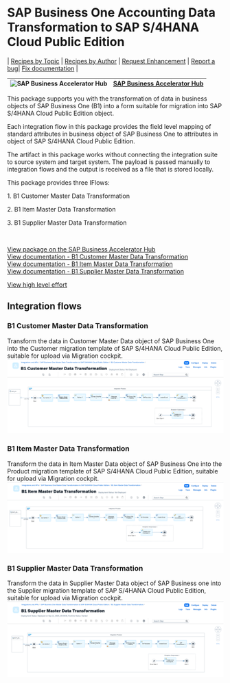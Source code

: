 # SAP Business One Accounting Data Transformation to SAP S/4HANA Cloud Public Edition

\| [Recipes by Topic](../../readme.md ) \| [Recipes by Author](../../author.md ) \| [Request Enhancement](https://github.com/SAP-samples/cloud-integration-flow/issues/new?assignees=&labels=Recipe%20Fix,enhancement&template=recipe-request.md&title=Improve%20Enabling%20Exactly%20Once%20in%20Order%20via%20Cloud%20Integration) \| [Report a bug](https://github.com/SAP-samples/cloud-integration-flow/issues/new?assignees=&labels=Recipe%20Fix,bug&template=bug_report.md&title=Issue%20with%20Enabling%20Exactly%20Once%20in%20Order%20via%20Cloud%20Integration)\| [Fix documentation](https://github.com/SAP-samples/cloud-integration-flow/issues/new?assignees=&labels=Recipe%20Fix,documentation&template=bug_report.md&title=Docu%20fix%20Enabling%20Exactly%20Once%20in%20Order%20via%20Cloud%20Integration) \| 

 ![SAP Business Accelerator Hub](https://github.com/SAPAPIBusinessHub.png?size=50 ) | [SAP Business Accelerator Hub](https://api.sap.com/allcommunity) | 
 ----|----| 

<p>This package supports you with the transformation of data in business objects of SAP Business One (B1) into a form suitable for migration into SAP S/4HANA Cloud Public Edition object.

Each integration flow in this package provides the field level mapping of standard attributes in business object of SAP Business One to attributes in object of SAP S/4HANA Cloud Public Edition.

The artifact in this package works without connecting the integration suite to source system and target system. The payload is passed manually to integration flows and the output is received as a file that is stored locally.</p>
<p>This package provides three IFlows:</p>
<p>1. B1 Customer Master Data Transformation&nbsp;</p>
<p>2. B1 Item Master Data Transformation&nbsp;</p>
<p>3. B1 Supplier Master Data Transformation&nbsp;</p>
<p>&nbsp;</p>

[View package on the SAP Business Accelerator Hub](https://api.sap.com/package/SAPBusinessOneAccountingDataTransformationtoSAPS4HANACloudPublicEdition)\
[View documentation - B1 Customer Master Data Transformation](B1CustomerMasterDataTransformation.pdf)\
[View documentation - B1 Item Master Data Transformation](B1ItemMasterDataTransformation.pdf)\
[View documentation - B1 Supplier Master Data Transformation](B1SupplierMasterDataTransformation.pdf)


[View high level effort](effort.md)

## Integration flows
### B1 Customer Master Data Transformation
Transform the data in Customer Master Data object of SAP Business One into the Customer migration template of SAP S/4HANA Cloud Public Edition, suitable for upload via Migration cockpit. \
 ![input-image](B1_Customer_Master_Data_Transformation.png)
### B1 Item Master Data Transformation
Transform the data in Item Master Data object of SAP Business One into the Product migration template of SAP S/4HANA Cloud Public Edition, suitable for upload via Migration cockpit. \
 ![input-image](B1_Item_Master_Data_Transformation.png)
### B1 Supplier Master Data Transformation
Transform the data in Supplier Master Data object of SAP Business one into the Supplier migration template of SAP S/4HANA Cloud Public Edition, suitable for upload via Migration cockpit. \
 ![input-image](B1_Supplier_Master_Data_Transformation.png)
